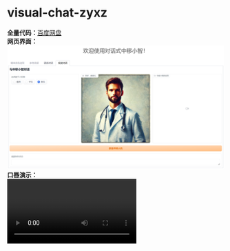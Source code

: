 # visual-chat-zyxz
**全量代码：**[百度网盘](https://pan.baidu.com/s/1HkwiXKS9O6hC2GxtX4IUPQ?pwd=q2el)  
**网页界面：**  
![网页界面](https://github.com/1092775747/visual-chat-zyxz/blob/main/%E7%BD%91%E9%A1%B5%E7%95%8C%E9%9D%A2.png)  
**口唇演示：**  
![口唇驱动](https://github.com/1092775747/visual-chat-zyxz/blob/main/%E5%8F%A3%E5%94%87%E9%A9%B1%E5%8A%A8.mp4)
